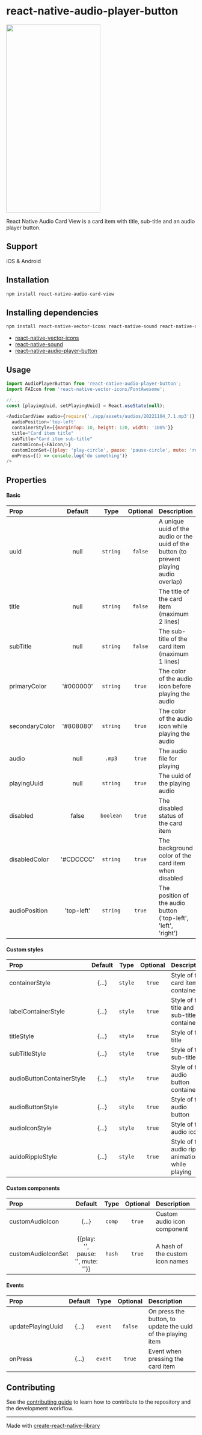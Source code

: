 # react-native-audio-player-button
<span><img src="https://user-images.githubusercontent.com/18114944/215944532-c1ce1e50-9744-4f75-899e-a801d4a2b080.png" width="250" height="500" /></span>

React Native Audio Card View is a card item with title, sub-title and an audio player button.

## Support
iOS & Android

## Installation

```sh
npm install react-native-audio-card-view
```

## Installing dependencies

```sh
npm install react-native-vector-icons react-native-sound react-native-audio-player-button
```
- [react-native-vector-icons](https://github.com/oblador/react-native-vector-icons)
- [react-native-sound](https://github.com/zmxv/react-native-sound)
- [react-native-audio-player-button](https://github.com/limkimsan/react-native-audio-player-button)

## Usage

```js
import AudioPlayerButton from 'react-native-audio-player-button';
import FAIcon from 'react-native-vector-icons/FontAwesome';

//...
const [playingUuid, setPlayingUuid] = React.useState(null);

<AudioCardView audio={require('./app/assets/audios/20221104_7.1.mp3')}
  audioPosition='top-left'
  containerStyle={{marginTop: 10, height: 120, width: '100%'}}
  title="Card item title"
  subTitle="Card item sub-title"
  customIcon={<FAIcon/>}
  customIconSet={{play: 'play-circle', pause: 'pause-circle', mute: 'repeat'}}
  onPress={() => console.log('do something')}
/>
```
## Properties
#### Basic
| Prop               |    Default    |    Type    |  Optional  | Description                                                                                  |
| :----------------- | :-----------: | :--------: | :--------: | :------------------------------------------------------------------------------------------- |
| uuid               |      null     |  `string`  |   `false`  | A unique uuid of the audio or the uuid of the button (to prevent playing audio overlap)      |
| title              |      null     |  `string`  |   `false`  | The title of the card item (maximum 2 lines)                                                 |
| subTitle           |      null     |  `string`  |   `false`  | The sub-title of the card item (maximum 1 lines)                                             |
| primaryColor       |   '#000000'   |  `string`  |   `true`   | The color of the audio icon before playing the audio                                         |
| secondaryColor     |   '#808080'   |  `string`  |   `true`   | The color of the audio icon while playing the audio                                          |
| audio              |      null     |   `.mp3`   |   `true`   | The audio file for playing                                                                   |
| playingUuid        |      null     |  `string`  |   `true`   | The uuid of the playing audio                                                                |
| disabled           |     false     |  `boolean` |   `true`   | The disabled status of the card item                                                         |
| disabledColor      |   '#CDCCCC'   |  `string`  |   `true`   | The background color of the card item when disabled                                          |
| audioPosition      |   'top-left'  |  `string`  |   `true`   | The position of the audio button ('top-left', 'left', 'right')                               |

#### Custom styles

| Prop                      |   Default   |   Type    |  Optional  | Description                                                |
| :------------------------ | :---------: | :-------: | :--------: | :--------------------------------------------------------- |
| containerStyle            |    {...}    |  `style`  |   `true`   | Style of the card item container                           |
| labelContainerStyle       |    {...}    |  `style`  |   `true`   | Style of the title and sub-title container                 |
| titleStyle                |    {...}    |  `style`  |   `true`   | Style of the title                                         |
| subTitleStyle             |    {...}    |  `style`  |   `true`   | Style of the sub-title                                     |
| audioButtonContainerStyle |    {...}    |  `style`  |   `true`   | Style of the audio button container                        |
| audioButtonStyle          |    {...}    |  `style`  |   `true`   | Style of the audio button                                  |
| audioIconStyle            |    {...}    |  `style`  |   `true`   | Style of the audio icon                                    |
| auidoRippleStyle          |    {...}    |  `style`  |   `true`   | Style of the audio ripple animation while playing          |

#### Custom components
| Prop               |               Default             |  Type  |  Optional  | Description                                          |
| :----------------- | :-------------------------------: | :----: | :--------: | :--------------------------------------------------- |
| customAudioIcon    |                {...}              | `comp` |   `true`   | Custom audio icon component                          |
| customAudioIconSet | {{play: '', pause: '', mute: ''}} | `hash` |   `true`   | A hash of the custom icon names                      |


#### Events

| Prop              |  Default  |    Type   |  Optional  | Description                                                          |
| :---------------- | :-------: | :-------: | :--------: | :------------------------------------------------------------------- |
| updatePlayingUuid |   {...}   |  `event`  |  `false`   | On press the button, to update the uuid of the playing item          |
| onPress           |   {...}   |  `event`  |  `true`    | Event when pressing the card item                                    |

## Contributing

See the [contributing guide](CONTRIBUTING.md) to learn how to contribute to the repository and the development workflow.

---

Made with [create-react-native-library](https://github.com/callstack/react-native-builder-bob)
